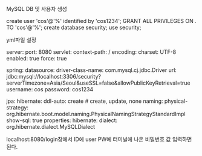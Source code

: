 MySQL DB 및 사용자 생성

create user 'cos'@'%' identified by 'cos1234';
GRANT ALL PRIVILEGES ON *.* TO 'cos'@'%';
create database security;
use security;

yml파일 설정

server:
  port: 8080
  servlet:
    context-path: /
    encoding:
      charset: UTF-8
      enabled: true
      force: true

spring:
  datasource:
    driver-class-name: com.mysql.cj.jdbc.Driver
    url: jdbc:mysql://localhost:3306/security?serverTimezone=Asia/Seoul&useSSL=false&allowPublicKeyRetrieval=true
    username: cos
    password: cos1234

  jpa:
    hibernate:
      ddl-auto: create # create, update, none
      naming:
        physical-strategy: org.hibernate.boot.model.naming.PhysicalNamingStrategyStandardImpl
    show-sql: true
    properties:
      hibernate:
        dialect: org.hibernate.dialect.MySQLDialect

localhost:8080/login창에서
ID에 user
PW에 터미널에 나온 비밀번호 값 입력하면 된다.
